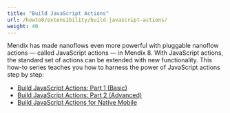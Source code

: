 ```yaml
---
title: "Build JavaScript Actions"
url: /howto8/extensibility/build-javascript-actions/
weight: 40
---
```


Mendix has made nanoflows even more powerful with pluggable nanoflow actions — called JavaScript actions — in Mendix 8. With JavaScript actions, the standard set of actions can be extended with new functionality. This how-to series teaches you how to harness the power of JavaScript actions step by step: 

* [Build JavaScript Actions: Part 1 (Basic)](/howto8/extensibility/write-javascript-actions/)
* [Build JavaScript Actions: Part 2 (Advanced)](/howto8/extensibility/write-javascript-github/)
* [Build JavaScript Actions for Native Mobile](/howto8/extensibility/create-native-javascript-action/)

